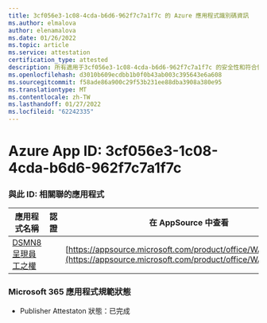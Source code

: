 ```yaml
---
title: 3cf056e3-1c08-4cda-b6d6-962f7c7a1f7c 的 Azure 應用程式識別碼資訊
ms.author: elmalova
author: elenamalova
ms.date: 01/26/2022
ms.topic: article
ms.service: attestation
certification_type: attested
description: 所有適用于3cf056e3-1c08-4cda-b6d6-962f7c7a1f7c 的安全性和符合性資訊資訊。
ms.openlocfilehash: d3010b609ecdbb1b0f0b43ab003c395643e6a608
ms.sourcegitcommit: f58ade86a900c29f53b231ee88dba3908a380e95
ms.translationtype: MT
ms.contentlocale: zh-TW
ms.lasthandoff: 01/27/2022
ms.locfileid: "62242335"
---
```

# <a name="azure-app-id-3cf056e3-1c08-4cda-b6d6-962f7c7a1f7c"></a>Azure App ID: 3cf056e3-1c08-4cda-b6d6-962f7c7a1f7c


### <a name="apps-associated-with-this-id"></a>與此 ID: 相關聯的應用程式
| **應用程式名稱** | **認證** | **在 AppSource 中查看** |
|--------------|---------------|-----------------------|
| [DSMN8 呈現員工之權](https://docs.microsoft.com/microsoft-365-app-certification/forward/WA200003677) |  | [https://appsource.microsoft.com/product/office/WA200003677](https://appsource.microsoft.com/product/office/WA200003677) |

### <a name="microsoft-365-app-compliance-status"></a>Microsoft 365 應用程式規範狀態
- Publisher Attestaton 狀態：已完成
